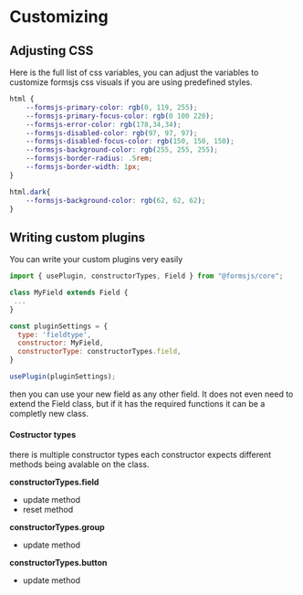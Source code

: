 # Customizing

## Adjusting CSS

Here is the full list of css variables, you can adjust the variables to customize formsjs css visuals if you are using predefined styles.

```css
html {
    --formsjs-primary-color: rgb(0, 119, 255);
    --formsjs-primary-focus-color: rgb(0 100 220);
    --formsjs-error-color: rgb(178,34,34);
    --formsjs-disabled-color: rgb(97, 97, 97);
    --formsjs-disabled-focus-color: rgb(150, 150, 150);
    --formsjs-background-color: rgb(255, 255, 255);
    --formsjs-border-radius: .5rem;
    --formsjs-border-width: 1px;
}

html.dark{
    --formsjs-background-color: rgb(62, 62, 62);
}
```

## Writing custom plugins

You can write your custom plugins very easily 

```js
import { usePlugin, constructorTypes, Field } from "@formsjs/core";

class MyField extends Field {
 ...
}

const pluginSettings = {
  type: 'fieldtype',
  constructor: MyField,
  constructorType: constructorTypes.field,
}

usePlugin(pluginSettings);
```

then you can use your new field as any other field. It does not even need to extend the Field class, but if it has the required functions it can be a completly new class.

#### Costructor types

there is multiple constructor types each constructor expects different methods being avalable on the class.

**constructorTypes.field**

- update method
- reset method

**constructorTypes.group**

- update method

**constructorTypes.button**

- update method